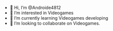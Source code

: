 - 👋 Hi, I’m @Androide4812
- 👀 I’m interested in Videogames
- 🌱 I’m currently learning Videogames developing
- 💞️ I’m looking to collaborate on Videogames.
